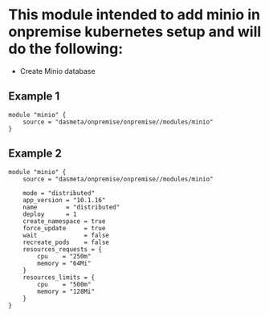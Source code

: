 # This module intended to add minio in onpremise kubernetes setup and will do the following: 
* Create Minio database 

## Example 1 

```
module "minio" {
    source = "dasmeta/onpremise/onpremise//modules/minio"
}
```

## Example 2 

```
module "minio" {
    source = "dasmeta/onpremise/onpremise//modules/minio"

    mode = "distributed"
    app_version = "10.1.16"
    name        = "distributed"
    deploy      = 1
    create_namespace = true
    force_update     = true
    wait             = false
    recreate_pods    = false
    resources_requests = {
        cpu    = "250m"
        memory = "64Mi"
    }
    resources_limits = {
        cpu    = "500m"
        memory = "128Mi"
    }
}
```